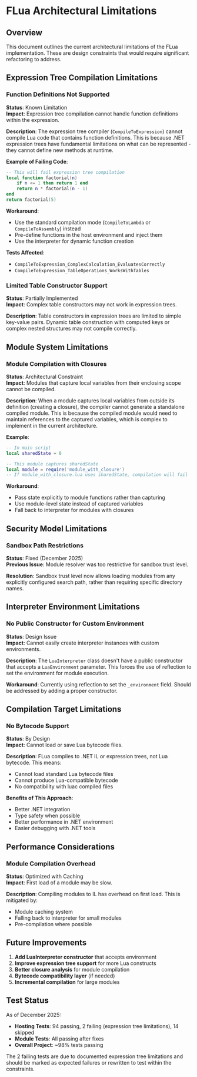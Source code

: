 # FLua Architectural Limitations

## Overview
This document outlines the current architectural limitations of the FLua implementation. These are design constraints that would require significant refactoring to address.

## Expression Tree Compilation Limitations

### Function Definitions Not Supported
**Status**: Known Limitation  
**Impact**: Expression tree compilation cannot handle function definitions within the expression.

**Description**: 
The expression tree compiler (`CompileToExpression`) cannot compile Lua code that contains function definitions. This is because .NET expression trees have fundamental limitations on what can be represented - they cannot define new methods at runtime.

**Example of Failing Code**:
```lua
-- This will fail expression tree compilation
local function factorial(n)
    if n <= 1 then return 1 end
    return n * factorial(n - 1)
end
return factorial(5)
```

**Workaround**: 
- Use the standard compilation mode (`CompileToLambda` or `CompileToAssembly`) instead
- Pre-define functions in the host environment and inject them
- Use the interpreter for dynamic function creation

**Tests Affected**:
- `CompileToExpression_ComplexCalculation_EvaluatesCorrectly` 
- `CompileToExpression_TableOperations_WorksWithTables`

### Limited Table Constructor Support
**Status**: Partially Implemented  
**Impact**: Complex table constructors may not work in expression trees.

**Description**:
Table constructors in expression trees are limited to simple key-value pairs. Dynamic table construction with computed keys or complex nested structures may not compile correctly.

## Module System Limitations

### Module Compilation with Closures
**Status**: Architectural Constraint  
**Impact**: Modules that capture local variables from their enclosing scope cannot be compiled.

**Description**:
When a module captures local variables from outside its definition (creating a closure), the compiler cannot generate a standalone compiled module. This is because the compiled module would need to maintain references to the captured variables, which is complex to implement in the current architecture.

**Example**:
```lua
-- In main script
local sharedState = 0

-- This module captures sharedState
local module = require('module_with_closure')
-- If module_with_closure.lua uses sharedState, compilation will fail
```

**Workaround**:
- Pass state explicitly to module functions rather than capturing
- Use module-level state instead of captured variables
- Fall back to interpreter for modules with closures

## Security Model Limitations

### Sandbox Path Restrictions
**Status**: Fixed (December 2025)  
**Previous Issue**: Module resolver was too restrictive for sandbox trust level.

**Resolution**: 
Sandbox trust level now allows loading modules from any explicitly configured search path, rather than requiring specific directory names.

## Interpreter Environment Limitations

### No Public Constructor for Custom Environment
**Status**: Design Issue  
**Impact**: Cannot easily create interpreter instances with custom environments.

**Description**:
The `LuaInterpreter` class doesn't have a public constructor that accepts a `LuaEnvironment` parameter. This forces the use of reflection to set the environment for module execution.

**Workaround**:
Currently using reflection to set the `_environment` field. Should be addressed by adding a proper constructor.

## Compilation Target Limitations

### No Bytecode Support
**Status**: By Design  
**Impact**: Cannot load or save Lua bytecode files.

**Description**:
FLua compiles to .NET IL or expression trees, not Lua bytecode. This means:
- Cannot load standard Lua bytecode files
- Cannot produce Lua-compatible bytecode
- No compatibility with luac compiled files

**Benefits of This Approach**:
- Better .NET integration
- Type safety when possible
- Better performance in .NET environment
- Easier debugging with .NET tools

## Performance Considerations

### Module Compilation Overhead
**Status**: Optimized with Caching  
**Impact**: First load of a module may be slow.

**Description**:
Compiling modules to IL has overhead on first load. This is mitigated by:
- Module caching system
- Falling back to interpreter for small modules
- Pre-compilation where possible

## Future Improvements

1. **Add LuaInterpreter constructor** that accepts environment
2. **Improve expression tree support** for more Lua constructs
3. **Better closure analysis** for module compilation
4. **Bytecode compatibility layer** (if needed)
5. **Incremental compilation** for large modules

## Test Status

As of December 2025:
- **Hosting Tests**: 94 passing, 2 failing (expression tree limitations), 14 skipped
- **Module Tests**: All passing after fixes
- **Overall Project**: ~98% tests passing

The 2 failing tests are due to documented expression tree limitations and should be marked as expected failures or rewritten to test within the constraints.